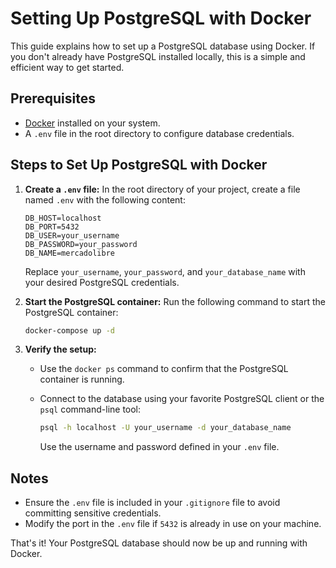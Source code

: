 # Setting Up PostgreSQL with Docker

This guide explains how to set up a PostgreSQL database using Docker. If you don't already have PostgreSQL installed locally, this is a simple and efficient way to get started.

## Prerequisites

- [Docker](https://www.docker.com/get-started) installed on your system.
- A `.env` file in the root directory to configure database credentials.

## Steps to Set Up PostgreSQL with Docker

1. **Create a `.env` file:**
   In the root directory of your project, create a file named `.env` with the following content:

   ```env
   DB_HOST=localhost
   DB_PORT=5432
   DB_USER=your_username
   DB_PASSWORD=your_password
   DB_NAME=mercadolibre
   ```

   Replace `your_username`, `your_password`, and `your_database_name` with your desired PostgreSQL credentials.

2. **Start the PostgreSQL container:**
   Run the following command to start the PostgreSQL container:

   ```bash
   docker-compose up -d
   ```

3. **Verify the setup:**

   - Use the `docker ps` command to confirm that the PostgreSQL container is running.
   - Connect to the database using your favorite PostgreSQL client or the `psql` command-line tool:

     ```bash
     psql -h localhost -U your_username -d your_database_name
     ```

     Use the username and password defined in your `.env` file.

## Notes

- Ensure the `.env` file is included in your `.gitignore` file to avoid committing sensitive credentials.
- Modify the port in the `.env` file if `5432` is already in use on your machine.

That's it! Your PostgreSQL database should now be up and running with Docker.
